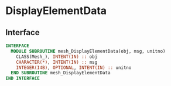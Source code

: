 # DisplayElementData

## Interface

```fortran
INTERFACE
  MODULE SUBROUTINE mesh_DisplayElementData(obj, msg, unitno)
    CLASS(Mesh_), INTENT(IN) :: obj
    CHARACTER(*), INTENT(IN) :: msg
    INTEGER(I4B), OPTIONAL, INTENT(IN) :: unitno
  END SUBROUTINE mesh_DisplayElementData
END INTERFACE
```
